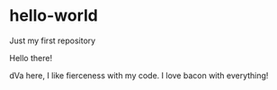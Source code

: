 # hello-world

Just my first repository

Hello there!

dVa here, I like fierceness with my code. 
I love bacon with everything!
